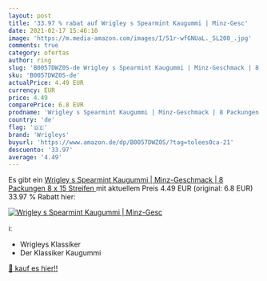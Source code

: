 ```yaml
---
layout: post
title: '33.97 % rabat auf Wrigley s Spearmint Kaugummi | Minz-Gesc'
date: 2021-02-17 15:46:10
image: 'https://m.media-amazon.com/images/I/51r-wfGNUaL._SL200_.jpg'
comments: true
category: ofertas
author: ring
slug: 'B0057DWZ0S-de Wrigley s Spearmint Kaugummi | Minz-Geschmack | 8...'
sku: 'B0057DWZ0S-de'
actualPrice: 4.49 EUR
currency: EUR
price: 4.49
comparePrice: 6.8 EUR
prodname: 'Wrigley s Spearmint Kaugummi | Minz-Geschmack | 8 Packungen  8 x 15 Streifen '
country: 'de'
flag: '🇩🇪'
brand: 'Wrigleys'
buyurl: 'https://www.amazon.de/dp/B0057DWZ0S/?tag=tolees0ca-21'
descuento: '33.97'
average: '4.49'
---
```


Es gibt ein [Wrigley s Spearmint Kaugummi | Minz-Geschmack | 8 Packungen  8 x 15 Streifen ](https://www.amazon.de/dp/B0057DWZ0S/?tag=tolees0ca-21) mit aktuellem Preis 4.49 EUR (original: 6.8 EUR) 33.97 % Rabatt hier:

[![Wrigley s Spearmint Kaugummi | Minz-Gesc](https://m.media-amazon.com/images/I/51r-wfGNUaL._SL200_.jpg)](https://www.amazon.de/dp/B0057DWZ0S/?tag=tolees0ca-21)

ℹ️:

- Wrigleys Klassiker
- Der Klassiker Kaugummi

[🛒 kauf es hier!!](https://www.amazon.de/dp/B0057DWZ0S/?tag=tolees0ca-21)
